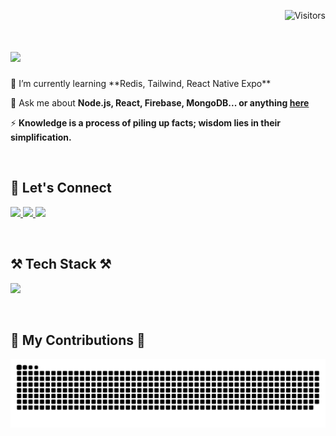 <div align="right">
    
![Visitors](https://api.visitorbadge.io/api/visitors?path=https%3A%2F%2Fgithub.com%2FGlobski%2FGlobski%2F&label=VISITORS&countColor=%232ccce4)

</div>

<h1 align="left">
    <img src="https://readme-typing-svg.herokuapp.com/?font=Righteous&size=30&center=true&vCenter=true&width=500&height=70&duration=4000&lines=Hi,+I'm+Gloria+Ogunsemore👋;Welcome+to+my+GitHub+Profile;" />
</h1>

<p align="left">
 🌱 I’m currently learning **Redis, Tailwind, React Native Expo**

 💬 Ask me about **Node.js, React, Firebase, MongoDB... or anything [here](https://github.com/Globski/Globski/issues)**

 ⚡ **Knowledge is a process of piling up facts; wisdom lies in their simplification.**
 </p>
<br \>

 <h2 align="left">🥂 Let's Connect </h2>
<p align="left"> 
  <a href="mailto:gloria.ogunsemore@gmail.com">
    <img src="https://img.shields.io/badge/Gmail-333333?style=for-the-badge&logo=gmail&logoColor=red" />
  </a>
  <a href="https://www.linkedin.com/in/gloria-ogunsemore-133b74286/" target="_blank">
    <img src="https://img.shields.io/badge/LinkedIn-0077B5?style=for-the-badge&logo=linkedin&logoColor=white" target="_blank" />
  </a>
  <a href="https://github.com/Globski/alx-pre_course" target="_blank">
     <img src="https://img.shields.io/badge/Portfolio-FF5722?style=for-the-badge&logo=todoist&logoColor=white" target="_blank" /> 
      <!-- sqlite, safari, google-chrome are other good icon options -->
  </a>

</p>
<br \>

<h2 align="left">⚒️ Tech Stack ⚒️</h2>
<p align="left">
        <img src="https://skillicons.dev/icons?i=nodejs,github,python,javascript,typescript,express,firebase,mongodb,c,java,react,r,bootstrap,mui,mysql,flask,html,css,vscode,figma,git" />
    
</p>
<br \>

<p align="left">
  <h2>🐍 My Contributions 🐍</h2>
    
<img alt="snake eating my contributions" src="https://raw.githubusercontent.com/salesp07/salesp07/output/github-contribution-grid-snake.svg" />
</p>

